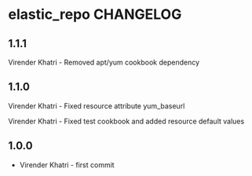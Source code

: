 elastic_repo CHANGELOG
==================

1.1.1
-----

Virender Khatri - Removed apt/yum cookbook dependency

1.1.0
-----

Virender Khatri - Fixed resource attribute yum_baseurl

Virender Khatri - Fixed test cookbook and added resource default values

1.0.0
-----

- Virender Khatri - first commit
